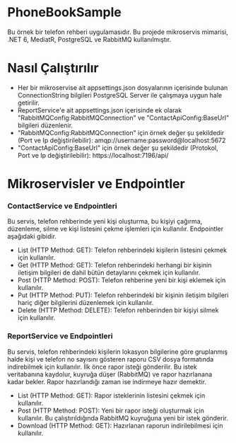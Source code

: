 # PhoneBookSample
Bu örnek bir telefon rehberi uygulamasıdır. Bu projede mikroservis mimarisi, .NET 6, MediatR, PostgreSQL ve RabbitMQ kullanılmıştır.

# Nasıl Çalıştırılır
- Her bir mikroservise ait appsettings.json dosyalarının içerisinde bulunan ConnectionString bilgileri PostgreSQL Server ile çalışmaya uygun hale getirilir.
- ReportService'e ait appsettings.json içerisinde ek olarak "RabbitMQConfig:RabbitMQConnection" ve "ContactApiConfig:BaseUrl" bilgileri düzenlenir.
- "RabbitMQConfig:RabbitMQConnection" için örnek değer şu şekildedir (Port ve Ip değiştirilebilir): amqp://username:password@localhost:5672
- "ContactApiConfig:BaseUrl" için örnek değer şu şekildedir (Protokol, Port ve Ip değiştirilebilir): https://localhost:7196/api/

# Mikroservisler ve Endpointler
### ContactService ve Endpointleri
Bu servis, telefon rehberinde yeni kişi oluşturma, bu kişiyi çağırma, düzenleme, silme ve kişi listesini çekme işlemleri için kullanılır. Endpointler aşağıdaki gibidir.
- List (HTTP Method: GET): Telefon rehberindeki kişilerin listesini çekmek için kullanılır.
- Get (HTTP Method: GET): Telefon rehberindeki herhangi bir kişinin iletişim bilgileri de dahil bütün detaylarını çekmek için kullanılır.
- Post (HTTP Method: POST): Telefon rehberine yeni bir kişi eklemek için kullanılır.
- Put (HTTP Method: PUT): Telefon rehberindeki bir kişinin iletişim bilgileri hariç diğer bilgilerini düzenlemek için kullanılır.
- Delete (HTTP Method: DELETE): Telefon rehberinden bir kişiyi silmek için kullanılır.

### ReportService ve Endpointleri
Bu servis, telefon rehberindeki kişilerin lokasyon bilgilerine göre gruplanmış halde kişi ve telefon no sayısını gösteren raporu CSV dosya formatında indirebilmek için kullanılır. İlk önce rapor isteği gönderilir. Bu istek veritabanına kaydolur, kuyruğa düşer (RabbitMQ) ve rapor hazırlanana kadar bekler. Rapor hazırlandığı zaman ise indirmeye hazır demektir.
- List (HTTP Method: GET): Rapor isteklerinin listesini çekmek için kullanılır.
- Post (HTTP Method: POST): Yeni bir rapor isteği oluşturmak için kullanılır. Bu çalıştırıldığında RabbitMQ kuyruğuna yeni bir istek gönderir.
- Download (HTTP Method: GET): Hazırlanan raporun indirilebilmesi için kullanılır.
